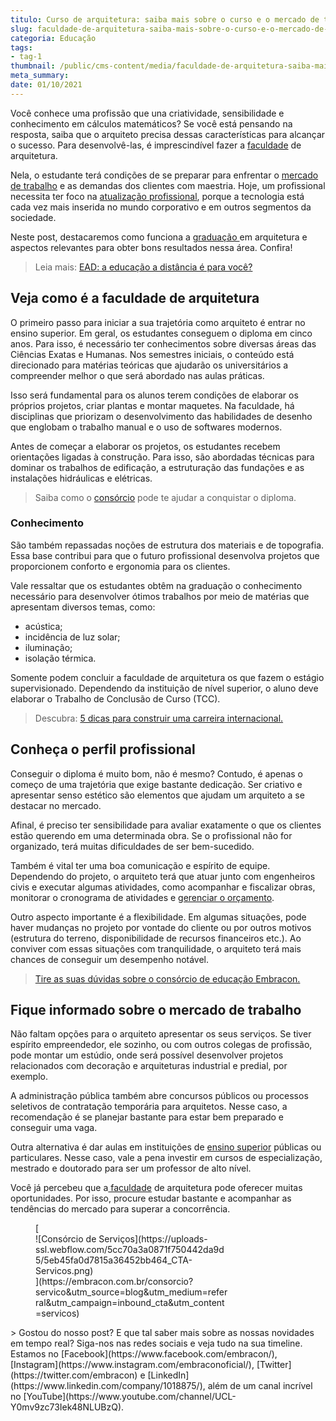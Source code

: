 ```yaml
---
titulo: Curso de arquitetura: saiba mais sobre o curso e o mercado de trabalho
slug: faculdade-de-arquitetura-saiba-mais-sobre-o-curso-e-o-mercado-de-trabalho
categoria: Educação
tags:
- tag-1
thumbnail: /public/cms-content/media/faculdade-de-arquitetura-saiba-mais-sobre-o-curso-e-o-mercado-de-trabalho.jpeg
meta_summary: 
date: 01/10/2021
---
```

Você conhece uma profissão que una criatividade, sensibilidade e conhecimento em cálculos matemáticos? Se você está pensando na resposta, saiba que o arquiteto precisa dessas características para alcançar o sucesso. Para desenvolvê-las, é imprescindível fazer a [faculdade](https://www.embracon.com.br/blog/confira-5-beneficios-de-fazer-um-consorcio-para-pos-graduacao) de arquitetura.

Nela, o estudante terá condições de se preparar para enfrentar o [mercado de trabalho](https://www.embracon.com.br/blog/quais-carreiras-estarao-em-alta-nos-proximos-anos-descubra-aqui) e as demandas dos clientes com maestria. Hoje, um profissional necessita ter foco na [atualização profissional](https://www.embracon.com.br/blog/7-sinais-de-que-e-hora-de-investir-em-atualizacao-na-carreira), porque a tecnologia está cada vez mais inserida no mundo corporativo e em outros segmentos da sociedade.

Neste post, destacaremos como funciona a [graduação ](https://www.embracon.com.br/blog/segunda-graduacao-ou-pos-graduacao-qual-e-a-melhor-opcao)em arquitetura e aspectos relevantes para obter bons resultados nessa área. Confira!

> Leia mais: [EAD: a educação a distância é para você?](https://www.embracon.com.br/blog/ead-a-educacao-a-distancia-e-para-voce)

Veja como é a faculdade de arquitetura
--------------------------------------

O primeiro passo para iniciar a sua trajetória como arquiteto é entrar no ensino superior. Em geral, os estudantes conseguem o diploma em cinco anos. Para isso, é necessário ter conhecimentos sobre diversas áreas das Ciências Exatas e Humanas. Nos semestres iniciais, o conteúdo está direcionado para matérias teóricas que ajudarão os universitários a compreender melhor o que será abordado nas aulas práticas.

Isso será fundamental para os alunos terem condições de elaborar os próprios projetos, criar plantas e montar maquetes. Na faculdade, há disciplinas que priorizam o desenvolvimento das habilidades de desenho que englobam o trabalho manual e o uso de softwares modernos.

Antes de começar a elaborar os projetos, os estudantes recebem orientações ligadas à construção. Para isso, são abordadas técnicas para dominar os trabalhos de edificação, a estruturação das fundações e as instalações hidráulicas e elétricas.

> Saiba como o [consórcio](https://www.embracon.com.br/consorcio-servicos) pode te ajudar a conquistar o diploma.

### Conhecimento

São também repassadas noções de estrutura dos materiais e de topografia. Essa base contribui para que o futuro profissional desenvolva projetos que proporcionem conforto e ergonomia para os clientes.

Vale ressaltar que os estudantes obtêm na graduação o conhecimento necessário para desenvolver ótimos trabalhos por meio de matérias que apresentam diversos temas, como:

- acústica;
- incidência de luz solar;
- iluminação;
- isolação térmica.

Somente podem concluir a faculdade de arquitetura os que fazem o estágio supervisionado. Dependendo da instituição de nível superior, o aluno deve elaborar o Trabalho de Conclusão de Curso (TCC).

> Descubra: [5 dicas para construir uma carreira internacional.](https://www.embracon.com.br/blog/5-dicas-para-construir-uma-carreira-internacional)

Conheça o perfil profissional
-----------------------------

Conseguir o diploma é muito bom, não é mesmo? Contudo, é apenas o começo de uma trajetória que exige bastante dedicação. Ser criativo e apresentar senso estético são elementos que ajudam um arquiteto a se destacar no mercado.

Afinal, é preciso ter sensibilidade para avaliar exatamente o que os clientes estão querendo em uma determinada obra. Se o profissional não for organizado, terá muitas dificuldades de ser bem-sucedido.

Também é vital ter uma boa comunicação e espírito de equipe. Dependendo do projeto, o arquiteto terá que atuar junto com engenheiros civis e executar algumas atividades, como acompanhar e fiscalizar obras, monitorar o cronograma de atividades e [gerenciar o orçamento](https://www.embracon.com.br/blog/planejamento-financeiro-um-guia-para-as-financas-nao-sairem-de-controle).

Outro aspecto importante é a flexibilidade. Em algumas situações, pode haver mudanças no projeto por vontade do cliente ou por outros motivos (estrutura do terreno, disponibilidade de recursos financeiros etc.). Ao conviver com essas situações com tranquilidade, o arquiteto terá mais chances de conseguir um desempenho notável.

> [Tire as suas dúvidas sobre o consórcio de educação Embracon.](https://www.embracon.com.br/blog/tire-as-suas-duvidas-sobre-o-consorcio-de-educacao-embracon)

Fique informado sobre o mercado de trabalho
-------------------------------------------

Não faltam opções para o arquiteto apresentar os seus serviços. Se tiver espírito empreendedor, ele sozinho, ou com outros colegas de profissão, pode montar um estúdio, onde será possível desenvolver projetos relacionados com decoração e arquiteturas industrial e predial, por exemplo.

A administração pública também abre concursos públicos ou processos seletivos de contratação temporária para arquitetos. Nesse caso, a recomendação é se planejar bastante para estar bem preparado e conseguir uma vaga.

Outra alternativa é dar aulas em instituições de [ensino superior](https://www.embracon.com.br/blog/confira-5-beneficios-de-fazer-um-consorcio-para-pos-graduacao) públicas ou particulares. Nesse caso, vale a pena investir em cursos de especialização, mestrado e doutorado para ser um professor de alto nível.

Você já percebeu que a[ faculdade](https://www.embracon.com.br/blog/pensando-em-fazer-uma-pos-graduacao-aqui-estao-5-motivos-para-incentiva-lo) de arquitetura pode oferecer muitas oportunidades. Por isso, procure estudar bastante e acompanhar as tendências do mercado para superar a concorrência.

<figure class="w-richtext-figure-type-image w-richtext-align-center" style="max-width:310px">[<div>![Consórcio de Serviços](https://uploads-ssl.webflow.com/5cc70a3a0871f750442da9d5/5eb45fa0d7815a36452bb464_CTA-Servicos.png)</div>](https://embracon.com.br/consorcio?servico&utm_source=blog&utm_medium=referral&utm_campaign=inbound_cta&utm_content=servicos)</figure>> Gostou do nosso post? E que tal saber mais sobre as nossas novidades em tempo real? Siga-nos nas redes sociais e veja tudo na sua timeline. Estamos no [Facebook](https://www.facebook.com/embracon/), [Instagram](https://www.instagram.com/embraconoficial/), [Twitter](https://twitter.com/embracon) e [LinkedIn](https://www.linkedin.com/company/1018875/), além de um canal incrível no [YouTube](https://www.youtube.com/channel/UCL-Y0mv9zc73Iek48NLUBzQ).
